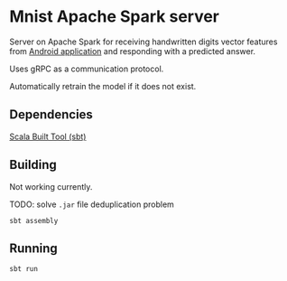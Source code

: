 # Mnist Apache Spark server
Server on Apache Spark for receiving handwritten digits vector features from [Android application](../android-app) 
and responding with a predicted answer.

Uses gRPC as a communication protocol.

Automatically retrain the model if it does not exist.

## Dependencies
[Scala Built Tool (sbt)](https://www.scala-sbt.org)

## Building
Not working currently.

TODO: solve `.jar` file deduplication problem
```
sbt assembly
```

## Running
```
sbt run
```